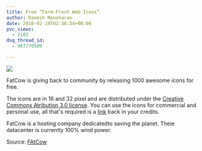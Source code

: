 ```yaml
---
title: Free “Farm-Fresh Web Icons”
author: Danesh Manoharan
date: 2010-02-19T02:38:54+00:00
pvc_views:
  - 2182
dsq_thread_id:
  - 907770509

---
```

![](/wp-content/uploads/2010/02/fatcow.free_.icons_.png)

FatCow is giving back to community by releasing 1000 awesome icons for free.

The icons are in 16 and 32 pixel and are distributed under the [Creative Commons Atribution 3.0 license][1]. You can use the icons for commercial and personal use, all that's required is a [link][2] back in your credits.

FatCow is a hosting company dedicatedto saving the planet. Theie datacenter is currently 100% wind power.

Source: [FAtCow][2]

<div id="_mcePaste" style="position: absolute; left: -10000px; top: 0px; width: 1px; height: 1px; overflow: hidden;">
  http://creativecommons.org/licenses/by/3.0/us/
</div>

 [1]: http://creativecommons.org/licenses/by/3.0/us/
 [2]: http://www.fatcow.com/free-icons/
